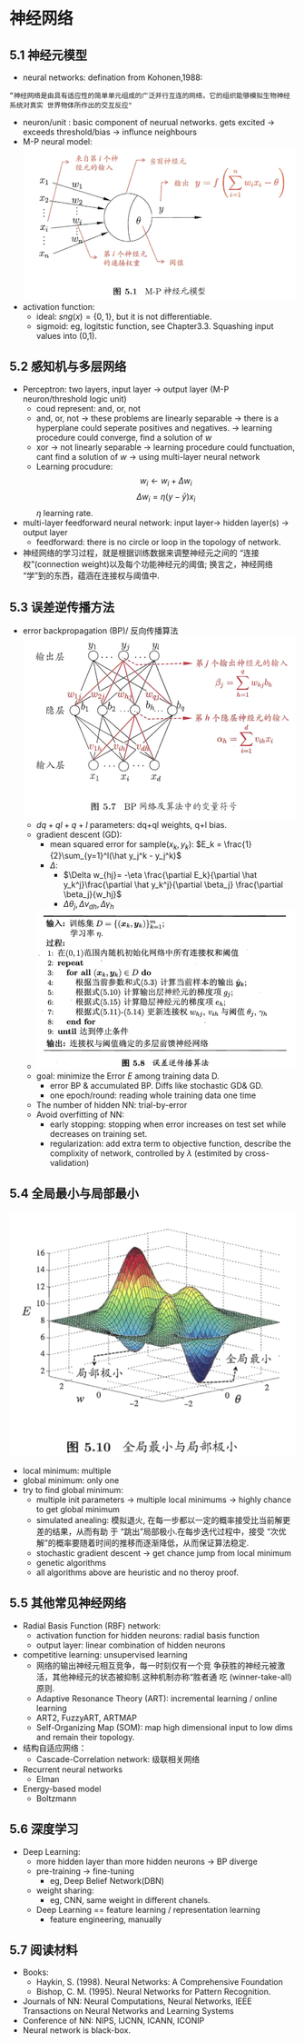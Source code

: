# 神经网络
## 5.1 神经元模型
- neural networks:  defination from Kohonen,1988:
```
“神经网络是由具有适应性的简单单元组成的广泛并行互连的网络，它的组织能够模拟生物神经系统对真实 世界物体所作出的交互反应" 
```
- neuron/unit : basic component of neurual networks. gets excited -> exceeds threshold/bias -> influnce neighbours 
- M-P neural model:
![](img/0006.png)
- activation function:
	- ideal: $sng(x) = \lbrace 0, 1 \rbrace$, but it is not differentiable.
	- sigmoid: eg, logitstic function, see Chapter3.3. Squashing input values into (0,1).
## 5.2 感知机与多层网络
- Perceptron: two layers, input layer -> output layer (M-P neuron/threshold logic unit)
	- coud represent: and, or, not
	- and, or, not -> these problems are linearly separable -> there is a hyperplane could seperate positives and negatives. -> learning procedure could converge, find a solution of $w$
	-  xor -> not linearly separable -> learning procedure could functuation, cant find a solution of $w$ -> using multi-layer neural network
	- Learning procudure: $$w_i \leftarrow w_i + \Delta w_i$$ $$\Delta w_i = \eta (y -\bar y)x_i$$ $\eta$ learning rate.
- multi-layer feedforward neural network:  input layer-> hidden layer(s) -> output layer
	- feedforward: there is no circle or loop in the topology of network.
- 神经网络的学习过程，就是根据训练数据来调整神经元之间的 “连接权”(connection weight)以及每个功能神经元的阈值; 换言之，神经网络 “学”到的东西，蕴涵在连接权与阈值中.

## 5.3 误差逆传播方法
- error backpropagation (BP)/ 反向传播算法 
![](img/0007.png)
	- $dq + ql + q + l$ parameters: dq+ql weights, q+l bias.
	- gradient descent (GD):
		- mean squared error for sample$(x_k, y_k)$: $E_k = \frac{1}{2}\sum_{y=1}^l(\hat y_j^k - y_j^k)$
		- $\Delta$:  
			- $\Delta w_{hj}= -\eta \frac{\partial E_k}{\partial \hat y_k^j}\frac{\partial \hat y_k^j}{\partial \beta_j} \frac{\partial \beta_j}{w_hj}$
			- $\Delta\theta_j, \Delta v_{dh}, \Delta \gamma_h$
	- ![](img/0008.png)
	- goal: minimize the Error $E$ among training data D.
		- error BP & accumulated BP. Diffs like stochastic GD& GD.
		- one epoch/round: reading whole training data one time
	- The number of hidden NN: trial-by-error
	- Avoid overfitting of NN:
		- early stopping: stopping when error increases on test set while decreases on training set.
		- regularization: add extra term to objective function, describe the complixity of network, controlled by $\lambda$ (estimited by cross-validation)
		
## 5.4 全局最小与局部最小
![](img/0009.png)
- local minimum: multiple
- global minimum: only one
- try to find global minimum:
	- multiple init parameters -> multiple local minimums -> highly chance to get global minimum
	- simulated anealing: 模拟退火, 在每一步都以一定的概率接受比当前解更差的结果，从而有助 于 “跳出”局部极小.在每步迭代过程中，接受 “次优解”的概率要随着时间的推移而逐渐降低，从而保证算法稳定.
	- stochastic gradient descent -> get chance jump from local minimum
	- genetic algorithms
	- all algorithms above are heuristic and no theroy proof.

## 5.5 其他常见神经网络
- Radial Basis Function (RBF) network:
	- activation function for hidden neurons: radial basis function
	- output layer: linear combination of hidden neurons
- competitive learning: unsupervised learning
	- 网络的输出神经元相互竞争，每一时刻仅有一个竞 争获胜的神经元被激活，其他神经元的状态被抑制.这种机制亦称“胜者通 吃 (winner-take-all)原则.
	- Adaptive Resonance Theory (ART): incremental learning / online learning
	- ART2, FuzzyART, ARTMAP
	- Self-Organizing Map (SOM): map high dimensional input to low dims and remain their topology.
- 结构自适应网络：
	- Cascade-Correlation network: 级联相关网络
- Recurrent neural networks
	- Elman
- Energy-based model
	- Boltzmann 
	
## 5.6 深度学习
- Deep Learning:
	- more hidden layer than more hidden neurons -> BP diverge
	- pre-training -> fine-tuning 
		- eg, Deep Belief Network(DBN)
	- weight sharing: 
		- eg, CNN, same weight in different chanels.
	- Deep Learning == feature learning / representation learning 
		- feature engineering, manually
		
## 5.7 阅读材料
- Books: 
	- Haykin, S. (1998). Neural Networks: A Comprehensive Foundation
	- Bishop, C. M. (1995). Neural Networks for Pattern Recognition.
- Journals of NN: Neural Computations, Neural Networks, IEEE Transactions on Neural Networks and Learning Systems
- Conference of NN: NIPS, IJCNN, ICANN, ICONIP
- Neural network is black-box.